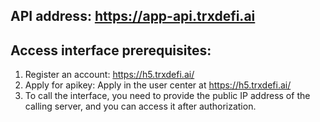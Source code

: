 ## API address: https://app-api.trxdefi.ai

## Access interface prerequisites:
1. Register an account: https://h5.trxdefi.ai/
2. Apply for apikey: Apply in the user center at https://h5.trxdefi.ai/
3. To call the interface, you need to provide the public IP address of the calling server, and you can access it after authorization.

